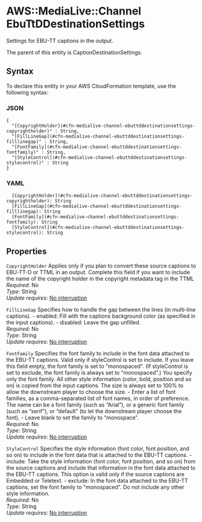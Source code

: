 # AWS::MediaLive::Channel EbuTtDDestinationSettings<a name="aws-properties-medialive-channel-ebuttddestinationsettings"></a>

Settings for EBU\-TT captions in the output\.

The parent of this entity is CaptionDestinationSettings\.

## Syntax<a name="aws-properties-medialive-channel-ebuttddestinationsettings-syntax"></a>

To declare this entity in your AWS CloudFormation template, use the following syntax:

### JSON<a name="aws-properties-medialive-channel-ebuttddestinationsettings-syntax.json"></a>

```
{
  "[CopyrightHolder](#cfn-medialive-channel-ebuttddestinationsettings-copyrightholder)" : String,
  "[FillLineGap](#cfn-medialive-channel-ebuttddestinationsettings-filllinegap)" : String,
  "[FontFamily](#cfn-medialive-channel-ebuttddestinationsettings-fontfamily)" : String,
  "[StyleControl](#cfn-medialive-channel-ebuttddestinationsettings-stylecontrol)" : String
}
```

### YAML<a name="aws-properties-medialive-channel-ebuttddestinationsettings-syntax.yaml"></a>

```
  [CopyrightHolder](#cfn-medialive-channel-ebuttddestinationsettings-copyrightholder): String
  [FillLineGap](#cfn-medialive-channel-ebuttddestinationsettings-filllinegap): String
  [FontFamily](#cfn-medialive-channel-ebuttddestinationsettings-fontfamily): String
  [StyleControl](#cfn-medialive-channel-ebuttddestinationsettings-stylecontrol): String
```

## Properties<a name="aws-properties-medialive-channel-ebuttddestinationsettings-properties"></a>

`CopyrightHolder` <a name="cfn-medialive-channel-ebuttddestinationsettings-copyrightholder"></a>
Applies only if you plan to convert these source captions to EBU\-TT\-D or TTML in an output\. Complete this field if you want to include the name of the copyright holder in the copyright metadata tag in the TTML  
_Required_: No  
_Type_: String  
_Update requires_: [No interruption](https://docs.aws.amazon.com/AWSCloudFormation/latest/UserGuide/using-cfn-updating-stacks-update-behaviors.html#update-no-interrupt)

`FillLineGap` <a name="cfn-medialive-channel-ebuttddestinationsettings-filllinegap"></a>
Specifies how to handle the gap between the lines \(in multi\-line captions\)\. \- enabled: Fill with the captions background color \(as specified in the input captions\)\. \- disabled: Leave the gap unfilled\.  
_Required_: No  
_Type_: String  
_Update requires_: [No interruption](https://docs.aws.amazon.com/AWSCloudFormation/latest/UserGuide/using-cfn-updating-stacks-update-behaviors.html#update-no-interrupt)

`FontFamily` <a name="cfn-medialive-channel-ebuttddestinationsettings-fontfamily"></a>
Specifies the font family to include in the font data attached to the EBU\-TT captions\. Valid only if styleControl is set to include\. If you leave this field empty, the font family is set to "monospaced"\. \(If styleControl is set to exclude, the font family is always set to "monospaced"\.\) You specify only the font family\. All other style information \(color, bold, position and so on\) is copied from the input captions\. The size is always set to 100% to allow the downstream player to choose the size\. \- Enter a list of font families, as a comma\-separated list of font names, in order of preference\. The name can be a font family \(such as “Arial”\), or a generic font family \(such as “serif”\), or “default” \(to let the downstream player choose the font\)\. \- Leave blank to set the family to “monospace”\.  
_Required_: No  
_Type_: String  
_Update requires_: [No interruption](https://docs.aws.amazon.com/AWSCloudFormation/latest/UserGuide/using-cfn-updating-stacks-update-behaviors.html#update-no-interrupt)

`StyleControl` <a name="cfn-medialive-channel-ebuttddestinationsettings-stylecontrol"></a>
Specifies the style information \(font color, font position, and so on\) to include in the font data that is attached to the EBU\-TT captions\. \- include: Take the style information \(font color, font position, and so on\) from the source captions and include that information in the font data attached to the EBU\-TT captions\. This option is valid only if the source captions are Embedded or Teletext\. \- exclude: In the font data attached to the EBU\-TT captions, set the font family to "monospaced"\. Do not include any other style information\.  
_Required_: No  
_Type_: String  
_Update requires_: [No interruption](https://docs.aws.amazon.com/AWSCloudFormation/latest/UserGuide/using-cfn-updating-stacks-update-behaviors.html#update-no-interrupt)
